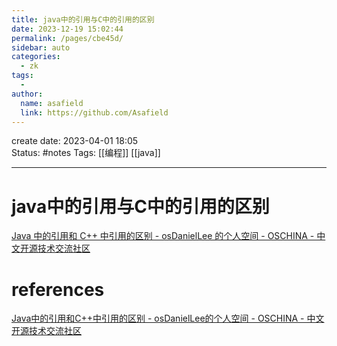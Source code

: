 ```yaml
---
title: java中的引用与C中的引用的区别
date: 2023-12-19 15:02:44
permalink: /pages/cbe45d/
sidebar: auto
categories:
  - zk
tags:
  - 
author: 
  name: asafield
  link: https://github.com/Asafield
---
```


create date: 2023-04-01 18:05  
Status: #notes
Tags: [[编程]] [[java]] 

---

# java中的引用与C中的引用的区别
[Java 中的引用和 C++ 中引用的区别 - osDanielLee 的个人空间 - OSCHINA - 中文开源技术交流社区](Java%20中的引用和%20C++%20中引用的区别%20-%20osDanielLee%20的个人空间%20-%20OSCHINA%20-%20中文开源技术交流社区.md)
# references
[Java中的引用和C++中引用的区别 - osDanielLee的个人空间 - OSCHINA - 中文开源技术交流社区](https://my.oschina.net/DanielLee/blog/180872)